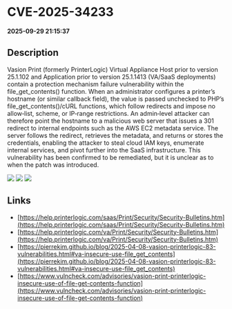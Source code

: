 # CVE-2025-34233

**2025-09-29 21:15:37**

## Description
Vasion Print (formerly PrinterLogic) Virtual Appliance Host prior to version 25.1.102 and Application prior to version 25.1.1413 (VA/SaaS deployments) contain a protection mechanism failure vulnerability within the file_get_contents() function. When an administrator configures a printer’s hostname (or similar callback field), the value is passed unchecked to PHP’s file_get_contents()/cURL functions, which follow redirects and impose no allow‑list, scheme, or IP‑range restrictions. An admin‑level attacker can therefore point the hostname to a malicious web server that issues a 301 redirect to internal endpoints such as the AWS EC2 metadata service. The server follows the redirect, retrieves the metadata, and returns or stores the credentials, enabling the attacker to steal cloud IAM keys, enumerate internal services, and pivot further into the SaaS infrastructure. This vulnerability has been confirmed to be remediated, but it is unclear as to when the patch was introduced.

![](https://img.shields.io/static/v1?label=Score&message=8.5&color=red)
![](https://img.shields.io/static/v1?label=Severity&message=HIGH&color=red)
![](https://img.shields.io/static/v1?label=CWE&message=SSRF&color=green)

## Links
- [https://help.printerlogic.com/saas/Print/Security/Security-Bulletins.htm](https://help.printerlogic.com/saas/Print/Security/Security-Bulletins.htm)
- [https://help.printerlogic.com/va/Print/Security/Security-Bulletins.htm](https://help.printerlogic.com/va/Print/Security/Security-Bulletins.htm)
- [https://pierrekim.github.io/blog/2025-04-08-vasion-printerlogic-83-vulnerabilities.html#va-insecure-use-file_get_contents](https://pierrekim.github.io/blog/2025-04-08-vasion-printerlogic-83-vulnerabilities.html#va-insecure-use-file_get_contents)
- [https://www.vulncheck.com/advisories/vasion-print-printerlogic-insecure-use-of-file-get-contents-function](https://www.vulncheck.com/advisories/vasion-print-printerlogic-insecure-use-of-file-get-contents-function)
